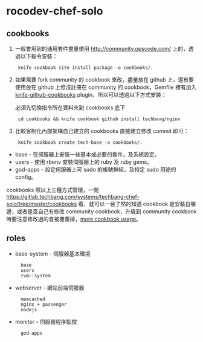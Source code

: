 # rocodev-chef-solo

## cookbooks

1. 一般會用到的通用套件盡量使用 http://community.opscode.com/ 上的，透過以下指令安裝：

        knife cookbook site install package -o cookbooks/.

2. 如果需要 fork community 的 cookbook 來改，盡量放在 github 上，還有要使用放在 github 上但沒註冊在 community 的 cookbook，Gemfile 裡有加入 [knife-github-cookbooks](https://github.com/websterclay/knife-github-cookbooks) plugin，所以可以透過以下方式安裝：

    必須先切換指令所在資料夾到 cookbooks 底下

        cd cookbooks && knife cookbook github install techbang/nginx

3. 比較客制化內部架構自己建立的 cookbooks 直接建立修改 commit 即可：

        knife cookbook create tech-base -o cookbooks/.

* base     - 在伺服器上安裝一些基本或必要的套件，及系統設定。
* users    - 使用 rbenv 安裝伺服器上的 ruby 及 ruby gems。
* god-apps - 設定伺服器上可 sudo 的帳號群組，及特定 sudo 用途的 config。

cookbooks 照以上三種方式管理，一開 https://gitlab.techbang.com/systems/techbang-chef-solo/tree/master/cookbooks 看，就可以一目了然的知道 cookbook 是安裝自哪邊，或者是否自己有修改 community cookbook，升級到 community cookbook 時要注意修改過的會被覆蓋掉，[more cookbook usage](https://gitlab.techbang.com/systems/techbang-chef-solo/tree/readme/cookbooks/README.md)。

## roles

* base-system - 伺服器基本環境

        base
        users
        rvm::system

* webserver   - 網站前端伺服器

        memcached
        nginx + passenger
        nodejs

* monitor     - 伺服器程序監控

        god-apps
